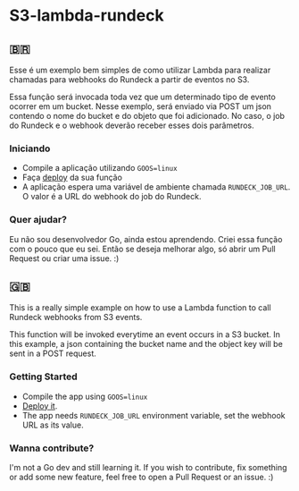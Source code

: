 # S3-lambda-rundeck

## 🇧🇷
Esse é um exemplo bem simples de como utilizar Lambda para realizar chamadas para webhooks do Rundeck a partir de eventos no S3.

Essa função será invocada toda vez que um determinado tipo de evento ocorrer em um bucket. Nesse exemplo, será enviado via POST um json contendo o nome do bucket e do objeto que foi adicionado. No caso, o job do Rundeck e o webhook deverão receber esses dois parâmetros.

### Iniciando

- Compile a aplicação utilizando `GOOS=linux`
- Faça [deploy](https://docs.aws.amazon.com/pt_br/lambda/latest/dg/golang-package.html) da sua função
- A aplicação espera uma variável de ambiente chamada `RUNDECK_JOB_URL`. O valor é a URL do webhook do job do Rundeck.

### Quer ajudar?

Eu não sou desenvolvedor Go, ainda estou aprendendo. Criei essa função com o pouco que eu sei. Então se deseja melhorar algo, só abrir um Pull Request ou criar uma issue. :)

## 🇬🇧
This is a really simple example on how to use a Lambda function to call Rundeck webhooks from S3 events.

This function will be invoked everytime an event occurs in a S3 bucket. In this example, a json containing the bucket name and the object key will be sent in a POST request.

### Getting Started

- Compile the app using `GOOS=linux`
- [Deploy it](https://docs.aws.amazon.com/lambda/latest/dg/deploying-lambda-apps.html).
- The app needs `RUNDECK_JOB_URL` environment variable, set the webhook URL as its value.

### Wanna contribute?

I'm not a Go dev and still learning it. If you wish to contribute, fix something or add some new feature, feel free to open a Pull Request or an issue. :)
